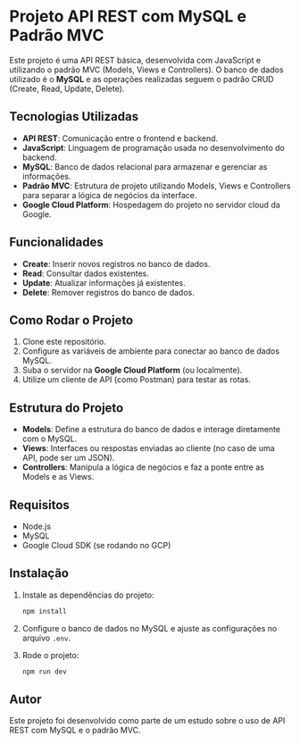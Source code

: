 # Projeto API REST com MySQL e Padrão MVC

Este projeto é uma API REST básica, desenvolvida com JavaScript e utilizando o padrão MVC (Models, Views e Controllers). O banco de dados utilizado é o **MySQL** e as operações realizadas seguem o padrão CRUD (Create, Read, Update, Delete).

## Tecnologias Utilizadas

- **API REST**: Comunicação entre o frontend e backend.
- **JavaScript**: Linguagem de programação usada no desenvolvimento do backend.
- **MySQL**: Banco de dados relacional para armazenar e gerenciar as informações.
- **Padrão MVC**: Estrutura de projeto utilizando Models, Views e Controllers para separar a lógica de negócios da interface.
- **Google Cloud Platform**: Hospedagem do projeto no servidor cloud da Google.

## Funcionalidades

- **Create**: Inserir novos registros no banco de dados.
- **Read**: Consultar dados existentes.
- **Update**: Atualizar informações já existentes.
- **Delete**: Remover registros do banco de dados.

## Como Rodar o Projeto

1. Clone este repositório.
2. Configure as variáveis de ambiente para conectar ao banco de dados MySQL.
3. Suba o servidor na **Google Cloud Platform** (ou localmente).
4. Utilize um cliente de API (como Postman) para testar as rotas.

## Estrutura do Projeto

- **Models**: Define a estrutura do banco de dados e interage diretamente com o MySQL.
- **Views**: Interfaces ou respostas enviadas ao cliente (no caso de uma API, pode ser um JSON).
- **Controllers**: Manipula a lógica de negócios e faz a ponte entre as Models e as Views.

## Requisitos

- Node.js
- MySQL
- Google Cloud SDK (se rodando no GCP)

## Instalação

1. Instale as dependências do projeto:
    ```bash
    npm install
    ```

2. Configure o banco de dados no MySQL e ajuste as configurações no arquivo `.env`.

3. Rode o projeto:
    ```bash
    npm run dev
    ```

## Autor

Este projeto foi desenvolvido como parte de um estudo sobre o uso de API REST com MySQL e o padrão MVC.
